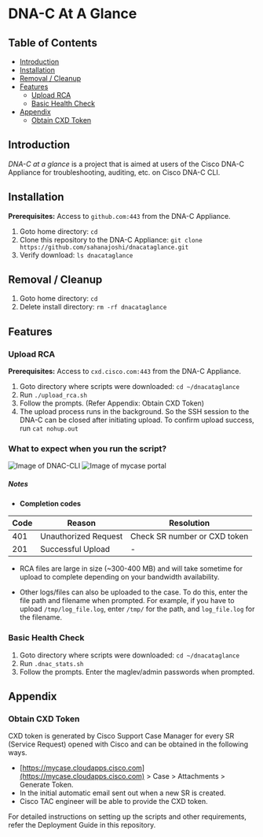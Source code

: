 # DNA-C At A Glance

## Table of Contents

  - [Introduction](#introduction)
  - [Installation](#installation)
  - [Removal / Cleanup](#removal--cleanup)
  - [Features](#features)
    - [Upload RCA](#upload-rca)
    - [Basic Health Check](#basic-health-check)
  - [Appendix](#appendix)
    - [Obtain CXD Token](#obtain-cxd-token)

## Introduction

_DNA-C at a glance_ is a project that is aimed at users of the Cisco DNA-C Appliance for troubleshooting, auditing, etc. on Cisco DNA-C CLI.

## Installation

**Prerequisites:** Access to `github.com:443` from the DNA-C Appliance.

1. Goto home directory: `cd`
1. Clone this repository to the DNA-C Appliance: `git clone https://github.com/sahanajoshi/dnacataglance.git`
1. Verify download: `ls dnacataglance`

## Removal / Cleanup

1. Goto home directory: `cd`
1. Delete install directory: `rm -rf dnacataglance`


## Features

### Upload RCA

**Prerequisites:** Access to `cxd.cisco.com:443` from the DNA-C Appliance.

1. Goto directory where scripts were downloaded: `cd ~/dnacataglance`
2. Run `./upload_rca.sh`
3. Follow the prompts. (Refer Appendix: Obtain CXD Token)
4. The upload process runs in the background. So the SSH session to the DNA-C can be closed after initiating upload. To confirm upload success, run `cat nohup.out`

### What to expect when you run the script?
![Image of DNAC-CLI]()
![Image of mycase portal]()

##### Notes
* **Completion codes**

| Code | Reason               | Resolution                   |
| ---- | -------------------- | ---------------------------- |
| 401  | Unauthorized Request | Check SR number or CXD token |
| 201  | Successful Upload    | -                            |

* RCA files are large in size (~300-400 MB) and will take sometime for upload to complete depending on your bandwidth availability.

* Other logs/files can also be uploaded to the case. To do this, enter the file path and filename when prompted. For example, if you have to upload `/tmp/log_file.log`, enter `/tmp/` for the path, and `log_file.log` for the filename.

### Basic Health Check

1. Goto directory where scripts were downloaded: `cd ~/dnacataglance`
2. Run `.dnac_stats.sh`
3. Follow the prompts. Enter the maglev/admin passwords when prompted.

## Appendix
### Obtain CXD Token

CXD token is generated by Cisco Support Case Manager for every SR (Service Request) opened with Cisco and can be obtained in the following ways.
* [https://mycase.cloudapps.cisco.com](https://mycase.cloudapps.cisco.com) > Case > Attachments > Generate Token.
* In the initial automatic email sent out when a new SR is created.
* Cisco TAC engineer will be able to provide the CXD token.

For detailed instructions on setting up the scripts and other requirements, refer the Deployment Guide in this repository.

